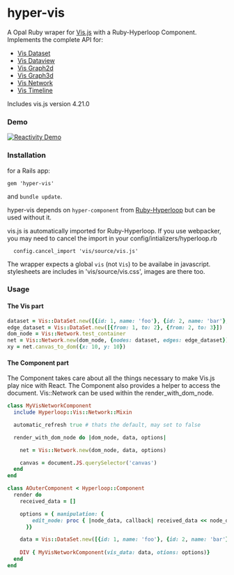 # hyper-vis

A Opal Ruby wraper for [Vis.js](http://visjs.org) with a Ruby-Hyperloop Component.
Implements the complete API for:
- [Vis Dataset](http://visjs.org/docs/data/dataset.html)
- [Vis Dataview](http://visjs.org/docs/data/dataview.html)
- [Vis Graph2d](http://visjs.org/docs/graph2d/)
- [Vis Graph3d](http://visjs.org/docs/graph3d/)
- [Vis Network](http://visjs.org/docs/network/)
- [Vis Timeline](http://visjs.org/docs/timeline/)

Includes vis.js version 4.21.0

### Demo

[![Reactivity Demo](http://img.youtube.com/vi/fPSpESBbeMQ/0.jpg)](http://www.youtube.com/watch?v=fPSpESBbeMQ "Reactivity Demo")

### Installation
for a Rails app:
```
gem 'hyper-vis'
```
and `bundle update`.

hyper-vis depends on `hyper-component` from [Ruby-Hyperloop](http://ruby-hyperloop.org) but can be used without it.

vis.js is automatically imported for Ruby-Hyperloop. If you use webpacker, you may need to cancel the import in your config/intializers/hyperloop.rb
```
  config.cancel_import 'vis/source/vis.js'
```
The wrapper expects a global `vis` (not `Vis`) to be availabe in javascript. 
stylesheets are includes in 'vis/source/vis.css', images are there too.

### Usage

#### The Vis part
```ruby
dataset = Vis::DataSet.new([{id: 1, name: 'foo'}, {id: 2, name: 'bar'}, {id: 3, name: 'pub'}])
edge_dataset = Vis::DataSet.new([{from: 1, to: 2}, {from: 2, to: 3}])
dom_node = Vis::Network.test_container
net = Vis::Network.new(dom_node, {nodes: dataset, edges: edge_dataset})
xy = net.canvas_to_dom({x: 10, y: 10})
```
#### The Component part
The Component takes care about all the things necessary to make Vis.js play nice with React.
The Component also provides a helper to access the document.
Vis::Network can be used within the render_with_dom_node.
```ruby
class MyVisNetworkComponent
  include Hyperloop::Vis::Network::Mixin

  automatic_refresh true # thats the default, may set to false

  render_with_dom_node do |dom_node, data, options|

    net = Vis::Network.new(dom_node, data, options)

    canvas = document.JS.querySelector('canvas')
  end
end

class AOuterComponent < Hyperloop::Component
  render do
    received_data = []

    options = { manipulation: {
        edit_node: proc { |node_data, callback| received_data << node_data }
      }}

    data = Vis::DataSet.new([{id: 1, name: 'foo'}, {id: 2, name: 'bar'}, {id: 3, name: 'pub'}])
    
    DIV { MyVisNetworkComponent(vis_data: data, otions: options)}
  end
end
```
